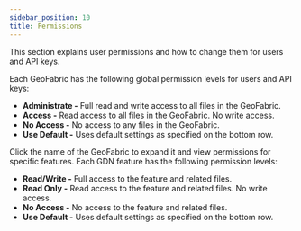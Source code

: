 ```yaml
---
sidebar_position: 10
title: Permissions
---
```


This section explains user permissions and how to change them for users and API keys.

Each GeoFabric has the following global permission levels for users and API keys:

- **Administrate -** Full read and write access to all files in the GeoFabric.
- **Access -** Read access to all files in the GeoFabric. No write access.
- **No Access -** No access to any files in the GeoFabric.
- **Use Default -** Uses default settings as specified on the bottom row.

Click the name of the GeoFabric to expand it and view permissions for specific features. Each GDN feature has the following permission levels:

- **Read/Write -** Full access to the feature and related files.
- **Read Only -** Read access to the feature and related files. No write access.
- **No Access -** No access to the feature and related files.
- **Use Default -** Uses default settings as specified on the bottom row.

